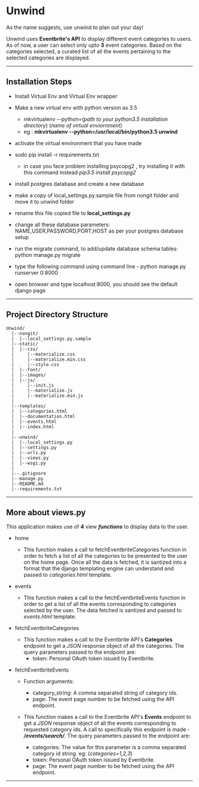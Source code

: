 # Unwind
As the name suggests, use unwind to plan out your day!

Unwind uses **Eventbrite's API** to display different event categories to users. As of now, a user can select only upto **3** event categories. Based on the categories selected, a curated list of all the events pertaining to the selected categories are displayed.

---

## Installation Steps

- Install Virtual Env and Virtual Env wrapper

- Make a new virtual env with python version as 3.5
	
	- mkvirtualenv --python=(*path to your python3.5 installation directory*) (*name of virtual enviornment*)
	- eg : **mkvirtualenv --python=/usr/local/bin/python3.5 unwind**

- activate the virtual environment that you have made

- sudo pip install -r requirements.txt
	
	- in case you face problem installing psycopg2 , try installing it with this command instead _pip3.5_ _install_ _psycopg2_

- install postgres database and create a new database

- make a copy of local_settings.py.sample file from nongit folder and move it to unwind folder

- rename this file copied file to **local_settings.py** 

- change all these database parameters: NAME,USER,PASSWORD,PORT,HOST as per your postgres database setup

- run the migrate command, to add/update database schema tables: python manage.py migrate 

- type the following command using command line - python manage.py runserver 0:8000 

- open browser and type localhost:8000, you should see the default django page

---

## Project Directory Structure
	
	Unwind/
      |--nongit/
      |  |--local_settings.py.sample
      |--static/
      |  |--css/
      |     |--materialize.css
      |     |--materialize.min.css
      |     |--style.css
      |  |--font/
      |  |--images/
      |  |--js/
      |     |--init.js
      |     |--materialize.js
      |     |--materialize.min.js
      |
      |--templates/
      |  |--categories.html
      |  |--documentation.html
      |  |--events.html
      |  |--index.html
      |
      |--unwind/
      |  |--local_settings.py
      |  |--settings.py
      |  |--urls.py
      |  |--views.py
      |  |--wsgi.py
      |
      |--.gitignore
      |--manage.py
      |--README.md
      |--requirements.txt
---

## More about views.py

This application makes use of **4** view **_functions_** to display data to the user.

- home 
	- This function makes a call to fetchEventbriteCategories function in order to fetch a list of all the categories to be presented to the user on the home page. Once all the data is fetched, it is santized into a format that the django templating engine can understand and passed to *categories.html* template. 

- events
	- This function makes a call to the fetchEventbriteEvents function in order to get a list of all the events corresponding to categories selected by the user. The data fetched is santized and passed to *events.html* template.

- fetchEventbriteCategories 
	- This function makes a call to the Eventbrite API's **Categories** endpoint to get a _JSON_ response object of all the categories.
	  The query parameters passed to the endpoint are:
	  	- token: Personal OAuth token issued by Eventbrite.

- fetchEventbriteEvents
	- Function arguments:
		- category_string: A comma separated string of category ids.
		- page: The event page number to be fetched using the API endpoint. 

	- This function makes a call to the Eventbrite API's **Events** endpoint to get a _JSON_ response object of all the events corresponding to requested category ids. A call to specifically this endpoint is made - **_/events/search/_**. The query parameters passed to the endpoint are:
	  	- categories: The value for this parameter is a comma separated category id string. eg: (*categories=1,2,3*)
	  	- token: Personal OAuth token issued by Eventbrite.
	  	- page: The event page number to be fetched using the API endpoint.
	 
---
